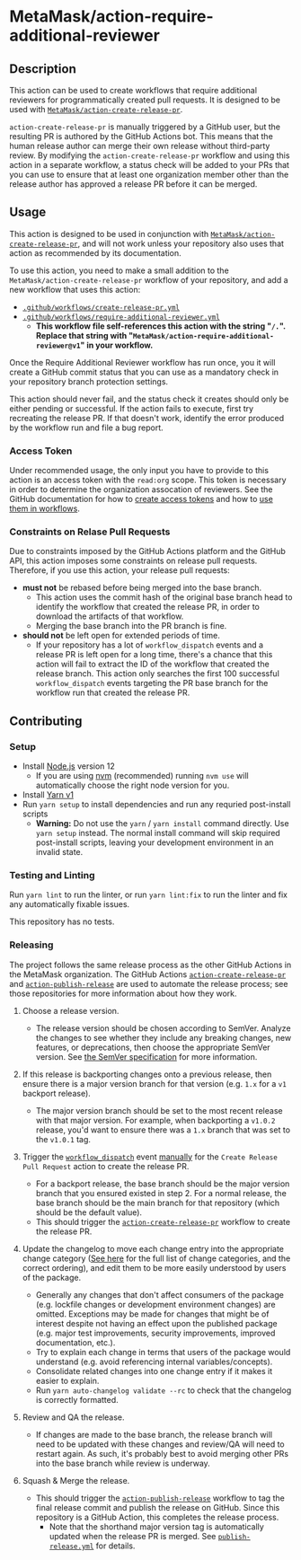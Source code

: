 # MetaMask/action-require-additional-reviewer

## Description

This action can be used to create workflows that require additional reviewers for programmatically created pull requests.
It is designed to be used with [`MetaMask/action-create-release-pr`](https://github.com/MetaMask/action-create-release-pr).

`action-create-release-pr` is manually triggered by a GitHub user, but the resulting PR is authored by the GitHub Actions bot. This means that the human release author can merge their own release without third-party review. By modifying the `action-create-release-pr` workflow and using this action in a separate workflow, a status check will be added to your PRs that you can use to ensure that at least one organization member other than the release author has approved a release PR before it can be merged.

## Usage

This action is designed to be used in conjunction with [`MetaMask/action-create-release-pr`](https://github.com/MetaMask/action-create-release-pr), and will not work unless your repository also uses that action as recommended by its documentation.

To use this action, you need to make a small addition to the `MetaMask/action-create-release-pr` workflow of your repository, and add a new workflow that uses this action:

- [`.github/workflows/create-release-pr.yml`](https://github.com/MetaMask/action-require-additional-reviewer/blob/main/.github/workflows/create-release-pr.yml)
- [`.github/workflows/require-additional-reviewer.yml`](https://github.com/MetaMask/action-require-additional-reviewer/blob/main/.github/workflows/require-additional-reviewer.yml)
  - **This workflow file self-references this action with the string "`/.`". Replace that string with "`MetaMask/action-require-additional-reviewer@v1`" in your workflow.**

Once the Require Additional Reviewer workflow has run once, you it will create a GitHub commit status that you can use as a mandatory check in your repository branch protection settings.

This action should never fail, and the status check it creates should only be either pending or successful. If the action fails to execute, first try recreating the release PR. If that doesn't work, identify the error produced by the workflow run and file a bug report.

### Access Token

Under recommended usage, the only input you have to provide to this action is an access token with the `read:org` scope. This token is necessary in order to determine the organization assocation of reviewers.
See the GitHub documentation for how to [create access tokens](https://docs.github.com/en/github/authenticating-to-github/keeping-your-account-and-data-secure/creating-a-personal-access-token) and how to [use them in workflows](https://docs.github.com/en/actions/reference/encrypted-secrets).

### Constraints on Relase Pull Requests

Due to constraints imposed by the GitHub Actions platform and the GitHub API, this action imposes some constraints on release pull requests. Therefore, if you use this action, your release pull requests:

- **must not** be rebased before being merged into the base branch.
  - This action uses the commit hash of the original base branch head to identify the workflow that created the release PR, in order to download the artifacts of that workflow.
  - Merging the base branch into the PR branch is fine.
- **should not** be left open for extended periods of time.
  - If your repository has a lot of `workflow_dispatch` events and a release PR is left open for a long time, there's a chance that this action will fail to extract the ID of the workflow that created the release branch. This action only searches the first 100 successful `workflow_dispatch` events targeting the PR base branch for the workflow run that created the release PR.

## Contributing

### Setup

- Install [Node.js](https://nodejs.org) version 12
  - If you are using [nvm](https://github.com/creationix/nvm#installation) (recommended) running `nvm use` will automatically choose the right node version for you.
- Install [Yarn v1](https://yarnpkg.com/en/docs/install)
- Run `yarn setup` to install dependencies and run any requried post-install scripts
  - **Warning:** Do not use the `yarn` / `yarn install` command directly. Use `yarn setup` instead. The normal install command will skip required post-install scripts, leaving your development environment in an invalid state.

### Testing and Linting

Run `yarn lint` to run the linter, or run `yarn lint:fix` to run the linter and fix any automatically fixable issues.

This repository has no tests.

### Releasing

The project follows the same release process as the other GitHub Actions in the MetaMask organization. The GitHub Actions [`action-create-release-pr`](https://github.com/MetaMask/action-create-release-pr) and [`action-publish-release`](https://github.com/MetaMask/action-publish-release) are used to automate the release process; see those repositories for more information about how they work.

1. Choose a release version.

   - The release version should be chosen according to SemVer. Analyze the changes to see whether they include any breaking changes, new features, or deprecations, then choose the appropriate SemVer version. See [the SemVer specification](https://semver.org/) for more information.

2. If this release is backporting changes onto a previous release, then ensure there is a major version branch for that version (e.g. `1.x` for a `v1` backport release).

   - The major version branch should be set to the most recent release with that major version. For example, when backporting a `v1.0.2` release, you'd want to ensure there was a `1.x` branch that was set to the `v1.0.1` tag.

3. Trigger the [`workflow_dispatch`](https://docs.github.com/en/actions/reference/events-that-trigger-workflows#workflow_dispatch) event [manually](https://docs.github.com/en/actions/managing-workflow-runs/manually-running-a-workflow) for the `Create Release Pull Request` action to create the release PR.

   - For a backport release, the base branch should be the major version branch that you ensured existed in step 2. For a normal release, the base branch should be the main branch for that repository (which should be the default value).
   - This should trigger the [`action-create-release-pr`](https://github.com/MetaMask/action-create-release-pr) workflow to create the release PR.

4. Update the changelog to move each change entry into the appropriate change category ([See here](https://keepachangelog.com/en/1.0.0/#types) for the full list of change categories, and the correct ordering), and edit them to be more easily understood by users of the package.

   - Generally any changes that don't affect consumers of the package (e.g. lockfile changes or development environment changes) are omitted. Exceptions may be made for changes that might be of interest despite not having an effect upon the published package (e.g. major test improvements, security improvements, improved documentation, etc.).
   - Try to explain each change in terms that users of the package would understand (e.g. avoid referencing internal variables/concepts).
   - Consolidate related changes into one change entry if it makes it easier to explain.
   - Run `yarn auto-changelog validate --rc` to check that the changelog is correctly formatted.

5. Review and QA the release.

   - If changes are made to the base branch, the release branch will need to be updated with these changes and review/QA will need to restart again. As such, it's probably best to avoid merging other PRs into the base branch while review is underway.

6. Squash & Merge the release.

   - This should trigger the [`action-publish-release`](https://github.com/MetaMask/action-publish-release) workflow to tag the final release commit and publish the release on GitHub. Since this repository is a GitHub Action, this completes the release process.
     - Note that the shorthand major version tag is automatically updated when the release PR is merged. See [`publish-release.yml`](https://github.com/MetaMask/action-require-additional-reviewer/blob/main/.github/workflows/publish-release.yml) for details.
